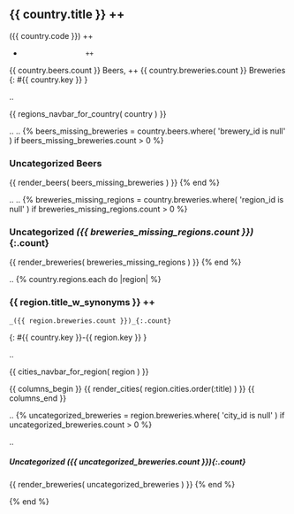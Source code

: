 ## {{ country.title }}   ++
   ({{ country.code }})  ++
   -                     ++
   {{ country.beers.count }} Beers, ++
   {{ country.breweries.count }} Breweries
   {: #{{ country.key }} }

 .. <!-- add intra-page links for regions here -->
 <!-- change to navbar_regions_for_country ?? -->
 {{ regions_navbar_for_country( country ) }}

 .. <!-- list beers w/o (missing) breweries -->
 .. <!-- todo/fix: change name to uncategorized_beers -->
{% beers_missing_breweries = country.beers.where( 'brewery_id is null' )
   if beers_missing_breweries.count > 0
 %}

### Uncategorized Beers

  {{ render_beers( beers_missing_breweries ) }}
{% end %}

  .. <!-- list breweries w/o (missing) region -->
  .. <!-- todo/fix: change name to uncategorized_breweries -->
{% breweries_missing_regions = country.breweries.where( 'region_id is null' )
   if breweries_missing_regions.count > 0
 %}

### Uncategorized _({{ breweries_missing_regions.count }})_{:.count}

  {{ render_breweries( breweries_missing_regions ) }}
{% end %}


  .. <!-- list regions w/ breweries -->
{% country.regions.each do |region| %}

### {{ region.title_w_synonyms }}  ++
    _({{ region.breweries.count }})_{:.count}
{: #{{ country.key }}-{{ region.key }} }

 .. <!-- add intra-page cities for regions links here -->
 <!-- change to navbar_cities_for_region( region ) ??? -->
 {{ cities_navbar_for_region( region ) }}

 {{ columns_begin }}
 {{ render_cities( region.cities.order(:title) ) }}
 {{ columns_end }}

.. <!-- list uncategorized breweries e.g. w/o (missing) city -->
{% uncategorized_breweries = region.breweries.where( 'city_id is null' )
   if uncategorized_breweries.count > 0
 %}

.. <!-- fix: use count helper -->
##### Uncategorized _({{ uncategorized_breweries.count }})_{:.count}

  {{ render_breweries( uncategorized_breweries ) }}
{% end %}


{% end %} <!-- each region -->
